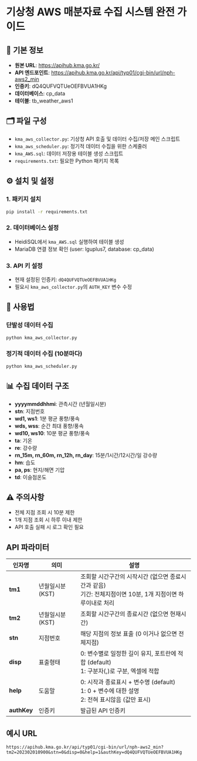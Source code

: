 # 기상청 AWS 매분자료 수집 시스템 완전 가이드

## 📌 기본 정보
- **원본 URL**: https://apihub.kma.go.kr/
- **API 엔드포인트**: https://apihub.kma.go.kr/api/typ01/cgi-bin/url/nph-aws2_min
- **인증키**: dQ4QUFVQTUeOEFBVUA1HKg
- **데이터베이스**: cp_data
- **테이블**: tb_weather_aws1

## 🗂️ 파일 구성
- `kma_aws_collector.py`: 기상청 API 호출 및 데이터 수집/저장 메인 스크립트
- `kma_aws_scheduler.py`: 정기적 데이터 수집을 위한 스케줄러
- `kma_AWS.sql`: 데이터 저장용 테이블 생성 스크립트
- `requirements.txt`: 필요한 Python 패키지 목록

## ⚙️ 설치 및 설정

### 1. 패키지 설치
```bash
pip install -r requirements.txt
```

### 2. 데이터베이스 설정
- HeidiSQL에서 `kma_AWS.sql` 실행하여 테이블 생성
- MariaDB 연결 정보 확인 (user: lguplus7, database: cp_data)

### 3. API 키 설정
- 현재 설정된 인증키: `dQ4QUFVQTUeOEFBVUA1HKg`
- 필요시 `kma_aws_collector.py`의 `AUTH_KEY` 변수 수정

## 🚀 사용법

### 단발성 데이터 수집
```bash
python kma_aws_collector.py
```

### 정기적 데이터 수집 (10분마다)
```bash
python kma_aws_scheduler.py
```

## 📊 수집 데이터 구조
- **yyyymmddhhmi**: 관측시간 (년월일시분)
- **stn**: 지점번호
- **wd1, ws1**: 1분 평균 풍향/풍속
- **wds, wss**: 순간 최대 풍향/풍속  
- **wd10, ws10**: 10분 평균 풍향/풍속
- **ta**: 기온
- **re**: 강수량
- **rn_15m, rn_60m, rn_12h, rn_day**: 15분/1시간/12시간/일 강수량
- **hm**: 습도
- **pa, ps**: 현지/해면 기압
- **td**: 이슬점온도

## ⚠️ 주의사항
- 전체 지점 조회 시 10분 제한
- 1개 지점 조회 시 하루 이내 제한
- API 호출 실패 시 로그 확인 필요

## API 파라미터

| 인자명 | 의미 | 설명 |
|--------|------|------|
| **tm1** | 년월일시분(KST) | 조회할 시간구간의 시작시간 (없으면 종료시간과 같음)<br>기간: 전체지점이면 10분, 1개 지점이면 하루이내로 처리 |
| **tm2** | 년월일시분(KST) | 조회할 시간구간의 종료시간 (없으면 현재시간) |
| **stn** | 지점번호 | 해당 지점의 정보 표출 (0 이거나 없으면 전체지점) |
| **disp** | 표출형태 | 0: 변수별로 일정한 길이 유지, 포트란에 적합 (default)<br>1: 구분자(,)로 구분, 엑셀에 적합 |
| **help** | 도움말 | 0: 시작과 종료표시 + 변수명 (default)<br>1: 0 + 변수에 대한 설명<br>2: 전혀 표시않음 (값만 표시) |
| **authKey** | 인증키 | 발급된 API 인증키 |

## 예시 URL
```
https://apihub.kma.go.kr/api/typ01/cgi-bin/url/nph-aws2_min?tm2=202302010900&stn=0&disp=0&help=1&authKey=dQ4QUFVQTUeOEFBVUA1HKg
```